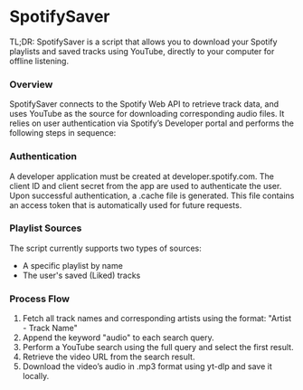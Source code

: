 # SpotifySaver

TL;DR: SpotifySaver is a script that allows you to download your Spotify playlists and 
saved tracks using YouTube, directly to your computer for offline listening.

### Overview
SpotifySaver connects to the Spotify Web API to retrieve track data, and uses YouTube as the source for downloading corresponding audio files. 
It relies on user authentication via Spotify’s Developer portal and performs the following steps in sequence:

### Authentication
A developer application must be created at developer.spotify.com.
The client ID and client secret from the app are used to authenticate the user.
Upon successful authentication, a .cache file is generated. 
This file contains an access token that is automatically used for future requests.

### Playlist Sources
The script currently supports two types of sources:
- A specific playlist by name
- The user's saved (Liked) tracks

### Process Flow
1. Fetch all track names and corresponding artists using the format:
"Artist - Track Name"
2. Append the keyword "audio" to each search query.
3. Perform a YouTube search using the full query and select the first result.
4. Retrieve the video URL from the search result.
5. Download the video’s audio in .mp3 format using yt-dlp and save it locally.
